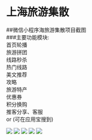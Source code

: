 # 上海旅游集散
##微信小程序海旅游集散项目截图
<br/>
###主要功能模块:
<br/>
  首页轮播
  <br/>
  旅游拼团
  <br/>
  线路秒杀
  <br/>
  热门线路<br/>
  美文推荐<br/>
  攻略<br/>
  旅游特产<br/>
  优惠券<br/>
  积分换购<br/>
  推客分享、客服<br/>
  or (可在应用宝搜到)<br/>
  
![](https://github.com/hzlshen/WeChatMall/blob/master/lvyou/lvyou1.jpg)
![](https://github.com/hzlshen/WeChatMall/blob/master/lvyou/lvyou2.jpg)
![](https://github.com/hzlshen/WeChatMall/blob/master/lvyou/lvyou3.jpg)
![](https://github.com/hzlshen/WeChatMall/blob/master/lvyou/lvyou4.png)
![](https://github.com/hzlshen/WeChatMall/blob/master/lvyou/lvyou5.png)
